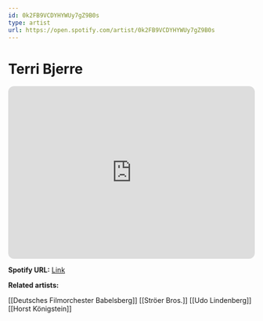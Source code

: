 ```yaml
---
id: 0k2FB9VCDYHYWUy7gZ9B0s
type: artist
url: https://open.spotify.com/artist/0k2FB9VCDYHYWUy7gZ9B0s
---
```

# Terri Bjerre

<iframe style="border-radius:12px" src="https://open.spotify.com/embed/artist/0k2FB9VCDYHYWUy7gZ9B0s" width="100%" height="352" frameBorder="0" allowfullscreen="" allow="autoplay; clipboard-write; encrypted-media; fullscreen; picture-in-picture" loading="lazy"></iframe>

**Spotify URL:** [Link](https://open.spotify.com/artist/0k2FB9VCDYHYWUy7gZ9B0s)

**Related artists:**

[[Deutsches Filmorchester Babelsberg]]
[[Ströer Bros.]]
[[Udo Lindenberg]]
[[Horst Königstein]]
